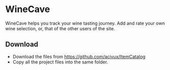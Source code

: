 # WineCave
WineCave helps you track your wine tasting journey. Add and rate your own wine selection, or, that of the other users of the site.

## Download
- Download the files from https://github.com/acivux/ItemCatalog
- Copy all the project files into the same folder.
